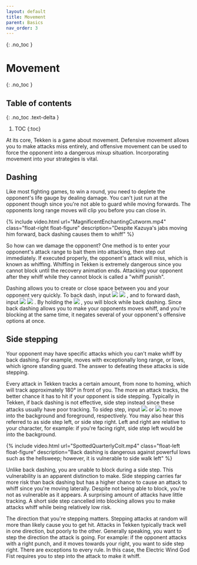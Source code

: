 ```yaml
---
layout: default
title: Movement
parent: Basics
nav_order: 3
---
```


{: .no_toc }
# Movement

{: .no_toc }
## Table of contents
{: .no_toc .text-delta }

1. TOC
{:toc}

At its core, Tekken is a game about movement. Defensive movement allows you to
make attacks miss entirely, and offensive movement can be used to force the
opponent into a dangerous mixup situation. Incorporating movement into your
strategies is vital.

## Dashing
Like most fighting games, to win a round, you need to deplete the
opponent's life gauge by dealing damage. You can't just run at the opponent
though since you're not able to guard while moving forwards. The opponents
long range moves will clip you before you can close in.

{% include video.html url="MagnificentEnchantingCutworm.mp4" class="float-right float-figure"
description="Despite Kazuya's jabs moving him forward, back dashing causes them to whiff" %}

So how can we damage the opponent? One method is to enter your opponent's attack range to bait them
into attacking, then step out immediately. If executed properly, the opponent's
attack will miss, which is known as whiffing. Whiffing in Tekken is extremely
dangerous since you cannot block until the recovery animation ends.
Attacking your opponent after they whiff while they cannot block is
called a "whiff punish".

Dashing allows you to create or close space between you and your opponent very
quickly. To back dash, input
<img class="icon" src="/assets/img/b.svg">
<img class="icon" src="/assets/img/bh.svg">
, and to forward dash, input
<img class="icon" src="/assets/img/f.svg">
<img class="icon" src="/assets/img/f.svg">
. By holding the
<img class="icon" src="/assets/img/bh.svg">
,  you will block while back dashing.
Since back dashing allows you to make your opponents moves whiff, and you're
blocking at the same time, it negates several of your opponent's offensive
options at once.

## Side stepping
Your opponent may have specific attacks which you can't make whiff by back
dashing. For example, moves with exceptionally long range, or lows,
which ignore standing guard. The answer to defeating these attacks is side
stepping.

Every attack in Tekken tracks a certain amount, from
none to homing, which will track approximately 180° in front of you.
The more an attack tracks, the better chance it has to hit if your opponent is side
stepping. Typically in Tekken, if back dashing is not effective,
side step instead since these attacks usually have poor tracking.
To sidep step, input
<img class="icon" src="/assets/img/u.svg">
or
<img class="icon" src="/assets/img/d.svg">
to move into the background and foreground, respectively.
You may also hear this referred to as side step left, or side step right.
Left and right are relative to your character, for example:
if you're facing right, side step left would be into the background.

{% include video.html url="SpottedQuarterlyColt.mp4" class="float-left float-figure"
description="Back dashing is dangerous against powerful lows such as the
hellsweep; however, it is vulnerable to side walk left" %}

Unlike back dashing, you are unable to block during a side step.
This vulnerability is an apparent distinction to make. Side stepping carries
far more risk than back dashing but has a higher chance to cause an attack
to whiff since you're moving laterally. Despite not being able to block,
you're not as vulnerable as it appears. A surprising amount of attacks have
little tracking. A short side step cancelled into blocking allows you to
make attacks whiff while being relatively low risk.

The direction that you're stepping matters. Stepping attacks at random will more
than likely cause you to get hit. Attacks in Tekken typically track well in one
direction, but poorly to the other. Generally speaking, you want to step
the direction the attack is going. For example: if the opponent attacks with a
right punch, and it moves towards your right, you want to side step right.
There are exceptions to every rule. In this case, the Electric Wind God Fist
requires you to step into the attack to make it whiff.

